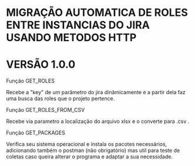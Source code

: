 # MIGRAÇÃO AUTOMATICA DE ROLES ENTRE INSTANCIAS DO JIRA USANDO METODOS HTTP

# VERSÃO 1.0.0

Função GET_ROLES

Recebe a "key" de um parâmetro do jira dinâmicamente e a partir dela faz uma busca das roles que o projeto pertence.

Função GET_ROLES_FROM_CSV

Recebe via parametro a localização do arquivo xlsx e o converte para .csv .

Função GET_PACKAGES

Verifica seu sistema operacional e instala os pacotes necessários, adicionando também o postman (não obrigatório) mas util para teste de coletas caso queira alterar o programa e adaptar a sua necessidade.